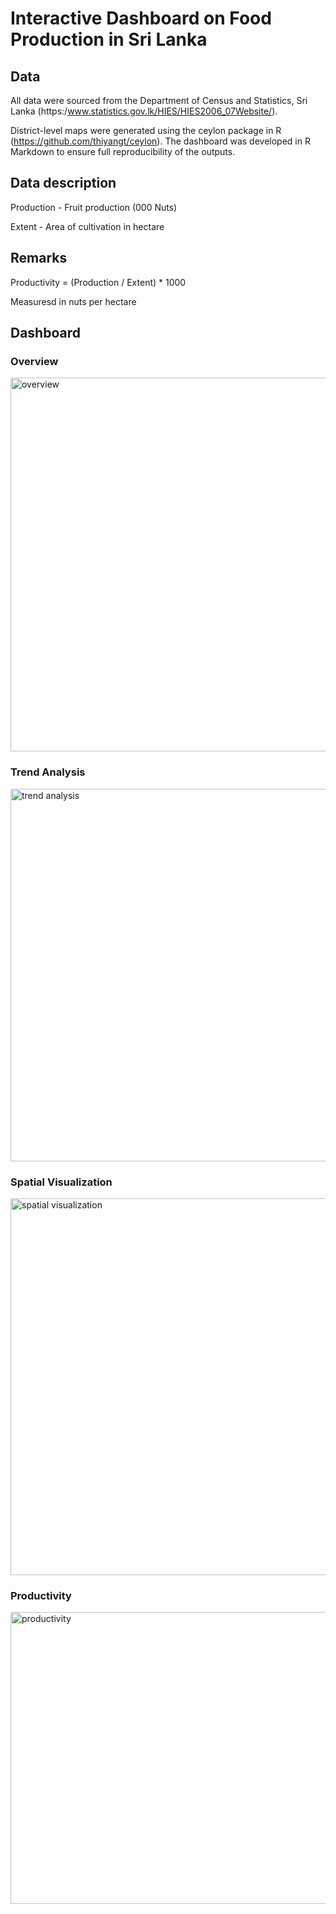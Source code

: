 # Interactive Dashboard on Food Production in Sri Lanka

## Data

All data were sourced from the Department of Census and Statistics, Sri Lanka (https:/www.statistics.gov.lk/HIES/HIES2006_07Website/).

District-level maps were generated using the ceylon package in R (https://github.com/thiyangt/ceylon). The dashboard was developed in R Markdown to ensure full reproducibility of the outputs.

## Data description

Production - Fruit production (000 Nuts)

Extent - Area of cultivation in hectare

## Remarks

Productivity = (Production / Extent) * 1000

Measuresd in nuts per hectare

## Dashboard

### Overview
<img width="1348" height="598" alt="overview" src="https://github.com/user-attachments/assets/af920abf-2a6e-4cf5-8a8a-bff4cedc8da9" />

### Trend Analysis
<img width="1348" height="596" alt="trend analysis" src="https://github.com/user-attachments/assets/4dce9f69-f318-4abc-83ae-744480576637" />

### Spatial Visualization
<img width="1339" height="603" alt="spatial visualization" src="https://github.com/user-attachments/assets/37988263-ec95-4cbc-ba28-2ed7aeeb3c70" />

### Productivity
<img width="1335" height="467" alt="productivity" src="https://github.com/user-attachments/assets/6a2520fa-f747-4b10-b195-8855a10024a1" />

